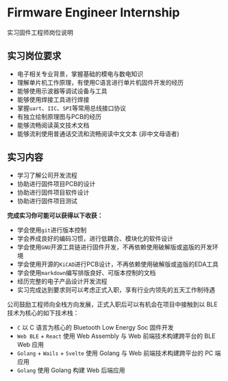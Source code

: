 # Firmware Engineer Internship

实习固件工程师岗位说明

## 实习岗位要求

- 电子相关专业背景，掌握基础的模电与数电知识
- 理解单片机工作原理，有使用C语言进行单片机固件开发的经历
- 能够使用示波器等调试设备与工具
- 能够使用焊接工具进行焊接
- 掌握`uart`、`IIC`、`SPI`等常用总线接口协议
- 有独立绘制原理图与PCB的经历
- 能够流畅阅读英文技术文档
- 能够流利使用普通话交流和流畅阅读中文文本 (非中文母语者)

## 实习内容

- 学习了解公司开发流程
- 协助进行固件项目PCB的设计
- 协助进行固件项目软件设计
- 协助进行固件项目测试

**完成实习你可能可以获得以下收获：**

- 学会使用`git`进行版本控制
- 学会养成良好的编码习惯，进行低耦合、模块化的软件设计
- 学会使用`GNU`开源工具链进行固件开发，不再依赖使用破解版或盗版的开发环境
- 学会使用开源的`KiCAD`进行PCB设计，不再依赖使用破解版或盗版的EDA工具
- 学会使用`markdown`编写排版良好、可版本控制的文档
- 经历完整的电子产品设计开发流程
- 实习完成达到要求则可以考虑正式入职，享有行业内领先的五天工作制待遇

公司鼓励工程师向全栈方向发展，正式入职后可以有机会在项目中接触到以 BLE 技术为核心的如下技术栈：

- `C` 以 C 语言为核心的 Bluetooth Low Energy Soc 固件开发
- `Web BLE` + `React` 使用 Web Assembly 与 Web 前端技术构建跨平台的 BLE Web 应用
- `Golang` + `Wails` + `Svelte` 使用 Golang 与 Web 前端技术构建跨平台的 PC 端应用
- `Golang` 使用 Golang 构建 Web 后端应用

